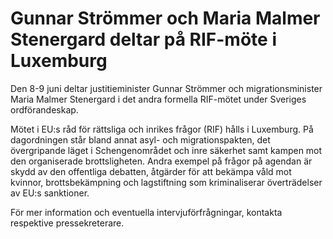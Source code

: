 # Gunnar Strömmer och Maria Malmer Stenergard deltar på RIF-möte i Luxemburg

Den 8-9 juni deltar justitieminister Gunnar Strömmer och migrationsminister Maria Malmer Stenergard i det andra formella RIF-mötet under Sveriges ordförandeskap.

Mötet i EU:s råd för rättsliga och inrikes frågor (RIF) hålls i Luxemburg. På dagordningen står bland annat asyl- och migrationspakten, det övergripande läget i Schengenområdet och inre säkerhet samt kampen mot den organiserade brottsligheten. Andra exempel på frågor på agendan är skydd av den offentliga debatten, åtgärder för att bekämpa våld mot kvinnor, brottsbekämpning och lagstiftning som kriminaliserar överträdelser av EU:s sanktioner.

För mer information och eventuella intervjuförfrågningar, kontakta respektive pressekreterare.
